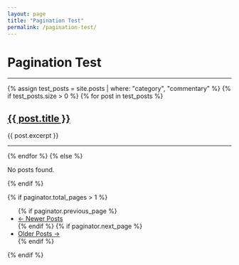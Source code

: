 ```yaml
---
layout: page
title: "Pagination Test"
permalink: /pagination-test/
---
```


<h1>Pagination Test</h1>
<hr>

{% assign test_posts = site.posts | where: "category", "commentary" %}
{% if test_posts.size > 0 %}
    {% for post in test_posts %}
        <h2><a href="{{ post.url | relative_url }}">{{ post.title }}</a></h2>
        <p>{{ post.excerpt }}</p>
        <hr>
    {% endfor %}
{% else %}
    <p>No posts found.</p>
{% endif %}

<!-- Pager -->
{% if paginator.total_pages > 1 %}
<ul>
    {% if paginator.previous_page %}
    <li><a href="{{ paginator.previous_page_path | relative_url }}">&larr; Newer Posts</a></li>
    {% endif %}
    {% if paginator.next_page %}
    <li><a href="{{ paginator.next_page_path | relative_url }}">Older Posts &rarr;</a></li>
    {% endif %}
</ul>
{% endif %}
